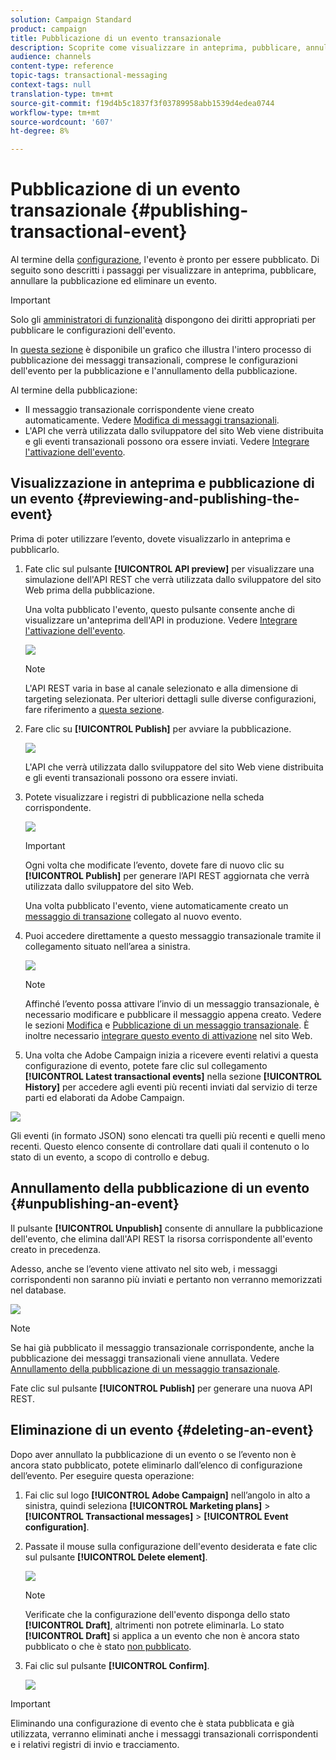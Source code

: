 ```yaml
---
solution: Campaign Standard
product: campaign
title: Pubblicazione di un evento transazionale
description: Scoprite come visualizzare in anteprima, pubblicare, annullare la pubblicazione ed eliminare una configurazione di evento transazionale.
audience: channels
content-type: reference
topic-tags: transactional-messaging
context-tags: null
translation-type: tm+mt
source-git-commit: f19d4b5c1837f3f03789958abb1539d4edea0744
workflow-type: tm+mt
source-wordcount: '607'
ht-degree: 8%

---
```



# Pubblicazione di un evento transazionale {#publishing-transactional-event}

Al termine della [configurazione](../../channels/using/configuring-transactional-event.md), l&#39;evento è pronto per essere pubblicato. Di seguito sono descritti i passaggi per visualizzare in anteprima, pubblicare, annullare la pubblicazione ed eliminare un evento.

>[!IMPORTANT]
>
>Solo gli [amministratori di funzionalità](../../administration/using/users-management.md#functional-administrators) <!--being part of the **[!UICONTROL All]** [organizational unit](../../administration/using/organizational-units.md) -->dispongono dei diritti appropriati per pubblicare le configurazioni dell&#39;evento.

In [questa sezione](../../channels/using/publishing-transactional-message.md) è disponibile un grafico che illustra l&#39;intero processo di pubblicazione dei messaggi transazionali, comprese le configurazioni dell&#39;evento per la pubblicazione e l&#39;annullamento della pubblicazione.

Al termine della pubblicazione:
* Il messaggio transazionale corrispondente viene creato automaticamente. Vedere [Modifica di messaggi transazionali](../../channels/using/editing-transactional-message.md).
* L&#39;API che verrà utilizzata dallo sviluppatore del sito Web viene distribuita e gli eventi transazionali possono ora essere inviati. Vedere [Integrare l&#39;attivazione dell&#39;evento](../../channels/using/getting-started-with-transactional-msg.md#integrate-event-trigger).

## Visualizzazione in anteprima e pubblicazione di un evento {#previewing-and-publishing-the-event}

Prima di poter utilizzare l’evento, dovete visualizzarlo in anteprima e pubblicarlo.

1. Fate clic sul pulsante **[!UICONTROL API preview]** per visualizzare una simulazione dell&#39;API REST che verrà utilizzata dallo sviluppatore del sito Web prima della pubblicazione.

   Una volta pubblicato l&#39;evento, questo pulsante consente anche di visualizzare un&#39;anteprima dell&#39;API in produzione. Vedere [Integrare l&#39;attivazione dell&#39;evento](../../channels/using/getting-started-with-transactional-msg.md#integrate-event-trigger).

   ![](assets/message-center_api_preview.png)

   >[!NOTE]
   >
   >L&#39;API REST varia in base al canale selezionato e alla dimensione di targeting selezionata. Per ulteriori dettagli sulle diverse configurazioni, fare riferimento a [questa sezione](../../channels/using/configuring-transactional-event.md#transactional-event-specific-configurations).

1. Fare clic su **[!UICONTROL Publish]** per avviare la pubblicazione.

   ![](assets/message-center_pub.png)

   L&#39;API che verrà utilizzata dallo sviluppatore del sito Web viene distribuita e gli eventi transazionali possono ora essere inviati.

1. Potete visualizzare i registri di pubblicazione nella scheda corrispondente.

   ![](assets/message-center_logs.png)

   >[!IMPORTANT]
   >
   >Ogni volta che modificate l’evento, dovete fare di nuovo clic su **[!UICONTROL Publish]** per generare l’API REST aggiornata che verrà utilizzata dallo sviluppatore del sito Web.

   Una volta pubblicato l&#39;evento, viene automaticamente creato un [messaggio di transazione](../../channels/using/editing-transactional-message.md) collegato al nuovo evento.

1. Puoi accedere direttamente a questo messaggio transazionale tramite il collegamento situato nell’area a sinistra.

   ![](assets/message-center_messagegeneration.png)

   >[!NOTE]
   >
   >Affinché l’evento possa attivare l’invio di un messaggio transazionale, è necessario modificare e pubblicare il messaggio appena creato. Vedere le sezioni [Modifica](../../channels/using/editing-transactional-message.md) e [Pubblicazione di un messaggio transazionale](../../channels/using/publishing-transactional-message.md). È inoltre necessario [integrare questo evento di attivazione](../../channels/using/getting-started-with-transactional-msg.md#integrate-event-trigger) nel sito Web.

1. Una volta che  Adobe Campaign inizia a ricevere eventi relativi a questa configurazione di evento, potete fare clic sul collegamento **[!UICONTROL Latest transactional events]** nella sezione **[!UICONTROL History]** per accedere agli eventi più recenti inviati dal servizio di terze parti ed elaborati da  Adobe Campaign.

![](assets/message-center_latest-events.png)

Gli eventi (in formato JSON) sono elencati tra quelli più recenti e quelli meno recenti. Questo elenco consente di controllare dati quali il contenuto o lo stato di un evento, a scopo di controllo e debug.

## Annullamento della pubblicazione di un evento {#unpublishing-an-event}

Il pulsante **[!UICONTROL Unpublish]** consente di annullare la pubblicazione dell&#39;evento, che elimina dall&#39;API REST la risorsa corrispondente all&#39;evento creato in precedenza.

Adesso, anche se l’evento viene attivato nel sito web, i messaggi corrispondenti non saranno più inviati e pertanto non verranno memorizzati nel database.

![](assets/message-center_unpublish.png)

>[!NOTE]
>
>Se hai già pubblicato il messaggio transazionale corrispondente, anche la pubblicazione dei messaggi transazionali viene annullata. Vedere [Annullamento della pubblicazione di un messaggio transazionale](../../channels/using/publishing-transactional-message.md#unpublishing-a-transactional-message).

Fate clic sul pulsante **[!UICONTROL Publish]** per generare una nuova API REST.

<!--## Transactional messaging publication process {#transactional-messaging-pub-process}

The chart below illustrates the transactional messaging publication process.

![](assets/message-center_pub-process.png)

For more on publishing, pausing and unpublishing a transactional message, see [this section](../../channels/using/publishing-transactional-message.md).-->

## Eliminazione di un evento {#deleting-an-event}

Dopo aver annullato la pubblicazione di un evento o se l’evento non è ancora stato pubblicato, potete eliminarlo dall’elenco di configurazione dell’evento. Per eseguire questa operazione:

1. Fai clic sul logo **[!UICONTROL Adobe Campaign]** nell’angolo in alto a sinistra, quindi seleziona **[!UICONTROL Marketing plans]** > **[!UICONTROL Transactional messages]** > **[!UICONTROL Event configuration]**.
1. Passate il mouse sulla configurazione dell&#39;evento desiderata e fate clic sul pulsante **[!UICONTROL Delete element]**.

   ![](assets/message-center_delete-button.png)

   >[!NOTE]
   >
   >Verificate che la configurazione dell&#39;evento disponga dello stato **[!UICONTROL Draft]**, altrimenti non potrete eliminarla. Lo stato **[!UICONTROL Draft]** si applica a un evento che non è ancora stato pubblicato o che è stato [non pubblicato](#unpublishing-an-event).

1. Fai clic sul pulsante **[!UICONTROL Confirm]**.

   ![](assets/message-center_delete-confirm.png)

>[!IMPORTANT]
>
>Eliminando una configurazione di evento che è stata pubblicata e già utilizzata, verranno eliminati anche i messaggi transazionali corrispondenti e i relativi registri di invio e tracciamento.
